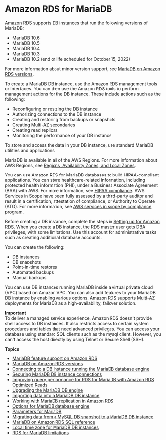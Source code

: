 # Amazon RDS for MariaDB<a name="CHAP_MariaDB"></a>

Amazon RDS supports DB instances that run the following versions of MariaDB:
+ MariaDB 10\.6
+ MariaDB 10\.5
+ MariaDB 10\.4
+ MariaDB 10\.3
+ MariaDB 10\.2 \(end of life scheduled for October 15, 2022\)

For more information about minor version support, see [MariaDB on Amazon RDS versions](MariaDB.Concepts.VersionMgmt.md)\. 

To create a MariaDB DB instance, use the Amazon RDS management tools or interfaces\. You can then use the Amazon RDS tools to perform management actions for the DB instance\. These include actions such as the following: 
+ Reconfiguring or resizing the DB instance
+ Authorizing connections to the DB instance 
+ Creating and restoring from backups or snapshots
+ Creating Multi\-AZ secondaries
+ Creating read replicas
+ Monitoring the performance of your DB instance

To store and access the data in your DB instance, use standard MariaDB utilities and applications\. 

MariaDB is available in all of the AWS Regions\. For more information about AWS Regions, see [Regions, Availability Zones, and Local Zones](Concepts.RegionsAndAvailabilityZones.md)\. 

You can use Amazon RDS for MariaDB databases to build HIPAA\-compliant applications\. You can store healthcare\-related information, including protected health information \(PHI\), under a Business Associate Agreement \(BAA\) with AWS\. For more information, see [HIPAA compliance](http://aws.amazon.com/compliance/hipaa-compliance/)\. AWS Services in Scope have been fully assessed by a third\-party auditor and result in a certification, attestation of compliance, or Authority to Operate \(ATO\)\. For more information, see [AWS services in scope by compliance program](http://aws.amazon.com/compliance/services-in-scope/)\. 

Before creating a DB instance, complete the steps in [Setting up for Amazon RDS](CHAP_SettingUp.md)\. When you create a DB instance, the RDS master user gets DBA privileges, with some limitations\. Use this account for administrative tasks such as creating additional database accounts\.

You can create the following:
+ DB instances
+ DB snapshots
+ Point\-in\-time restores
+ Automated backups
+ Manual backups

You can use DB instances running MariaDB inside a virtual private cloud \(VPC\) based on Amazon VPC\. You can also add features to your MariaDB DB instance by enabling various options\. Amazon RDS supports Multi\-AZ deployments for MariaDB as a high\-availability, failover solution\.

**Important**  
To deliver a managed service experience, Amazon RDS doesn't provide shell access to DB instances\. It also restricts access to certain system procedures and tables that need advanced privileges\. You can access your database using standard SQL clients such as the mysql client\. However, you can't access the host directly by using Telnet or Secure Shell \(SSH\)\.

**Topics**
+ [MariaDB feature support on Amazon RDS](MariaDB.Concepts.FeatureSupport.md)
+ [MariaDB on Amazon RDS versions](MariaDB.Concepts.VersionMgmt.md)
+ [Connecting to a DB instance running the MariaDB database engine](USER_ConnectToMariaDBInstance.md)
+ [Securing MariaDB DB instance connections](securing-mariadb-connections.md)
+ [Improving query performance for RDS for MariaDB with Amazon RDS Optimized Reads](rds-optimized-reads-mariadb.md)
+ [Upgrading the MariaDB DB engine](USER_UpgradeDBInstance.MariaDB.md)
+ [Importing data into a MariaDB DB instance](MariaDB.Procedural.Importing.md)
+ [Working with MariaDB replication in Amazon RDS](USER_MariaDB.Replication.md)
+ [Options for MariaDB database engine](Appendix.MariaDB.Options.md)
+ [Parameters for MariaDB](Appendix.MariaDB.Parameters.md)
+ [Migrating data from a MySQL DB snapshot to a MariaDB DB instance](USER_Migrate_MariaDB.md)
+ [MariaDB on Amazon RDS SQL reference](Appendix.MariaDB.SQLRef.md)
+ [Local time zone for MariaDB DB instances](MariaDB.Concepts.LocalTimeZone.md)
+ [RDS for MariaDB limitations](CHAP_MariaDB.Limitations.md)